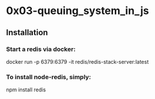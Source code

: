 # 0x03-queuing_system_in_js

## Installation

### Start a redis via docker:

docker run -p 6379:6379 -it redis/redis-stack-server:latest

### To install node-redis, simply:

npm install redis
